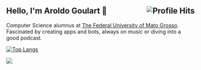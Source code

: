 <h2> Hello, I'm Aroldo Goulart 👋 <img align="right" alt="Profile Hits" src="https://komarev.com/ghpvc/?username=cheesits456&style=flat-square"></h2>

Computer Science alumnus at [The Federal University of Mato Grosso](https://www.ufmt.br/). Fascinated by creating apps and bots, always on music or diving into a good podcast.


[![Top Langs](https://github-readme-stats.vercel.app/api/top-langs/?username=snowlew&layout=compact)](https://github.com/anuraghazra/github-readme-stats)

![](https://komarev.com/ghpvc/?username=snowlew&color=3786BE&style=flat-square)
